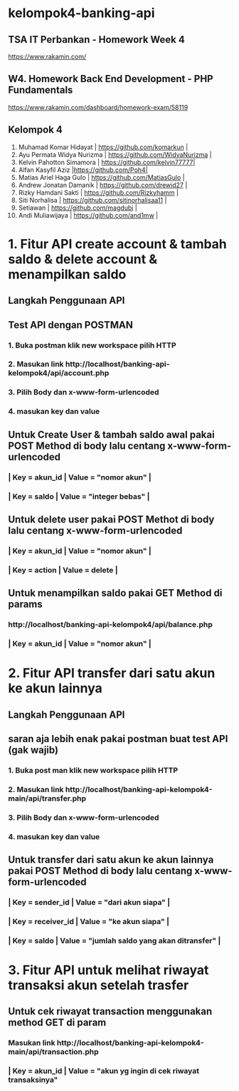 # kelompok4-banking-api
## TSA IT Perbankan - Homework Week 4
https://www.rakamin.com/

## W4. Homework Back End Development - PHP Fundamentals
https://www.rakamin.com/dashboard/homework-exam/58119

## Kelompok 4
1. Muhamad Komar Hidayat | https://github.com/komarkun |
2. Ayu Permata Widya Nurizma | https://github.com/WidyaNurizma |
3. Kelvin Pahotton Simamora | https://github.com/kelvin77777|
4. Alfan Kasyfil Aziz |https://github.com/Poh4|
5. Matias Ariel Haga Gulo | https://github.com/MatiasGulo |
6. Andrew Jonatan Damanik | https://github.com/drewjd27 |
7. Rizky Hamdani Sakti | https://github.com/Rizkyhamm |
8. Siti Norhalisa | https://github.com/sitinorhalisaa11 |
9. Setiawan | https://github.com/magdubi |
10. Andi Muliawijaya | https://github.com/and1mw |

# 1. Fitur API create account & tambah saldo & delete account & menampilkan saldo
## Langkah Penggunaan API
## Test API dengan POSTMAN
### 1. Buka postman klik new workspace pilih HTTP
### 2. Masukan link http://localhost/banking-api-kelompok4/api/account.php
### 3. Pilih Body dan x-www-form-urlencoded
### 4.  masukan key dan value

## Untuk Create User & tambah saldo awal pakai POST Method di body lalu centang x-www-form-urlencoded
### |  Key = akun_id |   Value = "nomor akun"      | 
### |  Key = saldo         |   Value = "integer bebas"   | 

## Untuk delete user pakai POST Methot di body lalu centang x-www-form-urlencoded
### |  Key = akun_id |   Value = "nomor akun"      | 
### |  Key = action         |   Value = delete            |

## Untuk menampilkan saldo pakai GET Method di params
### http://localhost/banking-api-kelompok4/api/balance.php
### |  Key = akun_id |   Value = "nomor akun"      |       

# 2. Fitur API transfer dari satu akun ke akun lainnya
## Langkah Penggunaan API
## saran aja lebih enak pakai postman buat test API (gak wajib)
### 1. Buka post man klik new workspace pilih HTTP
### 2. Masukan link http://localhost/banking-api-kelompok4-main/api/transfer.php 
### 3. Pilih Body dan x-www-form-urlencoded
### 4.  masukan key dan value

## Untuk transfer dari satu akun ke akun lainnya pakai POST Method di body lalu centang x-www-form-urlencoded
### |  Key = sender_id |   Value = "dari akun siapa"      | 
### |  Key = receiver_id   |   Value = "ke akun siapa"   | 
### |  Key = saldo   |   Value = "jumlah saldo yang akan ditransfer"   | 

# 3. Fitur API untuk melihat riwayat transaksi akun setelah trasfer
## Untuk cek riwayat transaction menggunakan method GET di param 
### Masukan link http://localhost/banking-api-kelompok4-main/api/transaction.php 
### | Key = akun_id | Value = "akun yg ingin di cek riwayat transaksinya"
